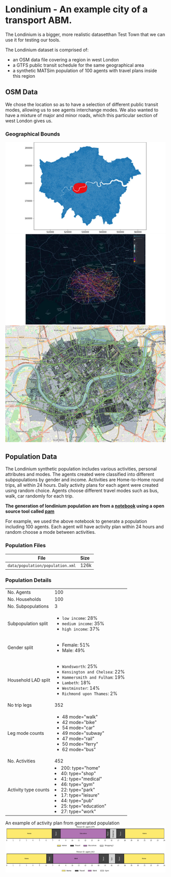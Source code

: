 # Londinium - An example city of a transport ABM.

The Londinium is  a bigger, more realistic datasetthan Test Town that we can use it for testing our tools.

The Londinium dataset is comprised of:

- an OSM data file covering a region in west London
- a GTFS public transit schedule for the same geographical area
- a synthetic MATSim population of 100 agents with travel plans inside this region

## OSM Data
We chose the location so as to have a selection of different public transit modes, allowing us to see agents
interchange modes. We also wanted to have a mixture of major and minor roads, which this particular section of west
London gives us.

### Geographical Bounds
<kbd><img src="londinium-larger-context-map.png"/></kbd>
<kbd><img src="londinium-context-map.png"/></kbd>
<kbd><img src="londinium-map.png"/></kbd>

## Population Data
The Londinium synthetic population includes various activities, personal attributes and modes. The agents created
were classified into different subpopulations by gender and income. Activities are Home-to-Home round trips, all
within 24 hours. Daily activity plans for each agent were created using random choice. Agents choose different travel
modes such as bus, walk, car randomly for each trip.

**The generation of londinium population are from a [notebook](https://github.com/arup-group/pam/blob/main/examples/04_Example-Create-Population-Londinium.ipynb) using a open source tool called [pam](https://github.com/arup-group/pam)**

For example, we used the above notebook to generate a population including 100 agents. Each agent will have activity plan within 24 hours and random choose a mode between activities.  

### Population Files
| File                                       | Size   |
| -------------------------------------------|:-------|
| `data/population/population.xml`           | 126k   |

### Population Details
|                      |         |
| -------------------- |:--------|
| No. Agents           | 100     |
| No. Households       | 100     |
| No. Subpopulations   | 3       |
| Subpopulation split  | <ul><li>`low income`: 28% <li>`medium income`: 35% <li>`high income`: 37%</ul> |
| Gender split         | <ul><li>Female: 51% <li>Male: 49%</ul> |
| Household LAD split  | <ul><li>`Wandsworth`: 25% <li>`Kensington and Chelsea`: 22% <li>`Hammersmith and Fulham`: 19% <li>`Lambeth`: 18% <li>`Westminster`: 14% <li>`Richmond upon Thames`: 2% </ul>
| No trip legs         | 352     |
| Leg mode counts      | <ul><li>48 mode="walk" <li>42 mode="bike" <li>54 mode="car" <li>49 mode="subway" <li>47 mode="rail" <li>50 mode="ferry" <li>62 mode="bus"</ul>
| No. Activities       | 452     |
| Activity type counts | <li>200: type="home" <li>40: type="shop" <li>41: type="medical" <li>46: type="gym" <li>22: type="park" <li>17: type="leisure" <li>44: type="pub" <li>25: type="education" <li>27: type="work" |
  
An example of activity plan from generated population
<kbd><img src="example_activity_plan.png"/></kbd>
